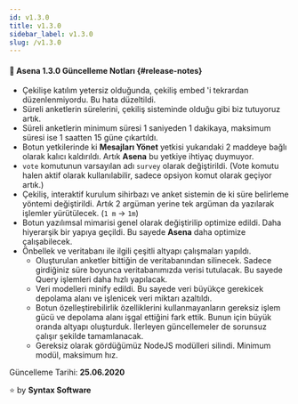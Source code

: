 ```yaml
---
id: v1.3.0
title: v1.3.0
sidebar_label: v1.3.0
slug: /v1.3.0
---
```

#### :tada: Asena **1.3.0** Güncelleme Notları {#release-notes}

- Çekilişe katılım yetersiz olduğunda, çekiliş embed 'i tekrardan düzenlenmiyordu. Bu hata düzeltildi.
- Süreli anketlerin sürelerini, çekiliş sisteminde olduğu gibi biz tutuyoruz artık.
- Süreli anketlerin minimum süresi 1 saniyeden 1 dakikaya, maksimum süresi ise 1 saatten 15 güne çıkartıldı.
- Botun yetkilerinde ki **Mesajları Yönet** yetkisi yukarıdaki 2 maddeye bağlı olarak kalıcı kaldırıldı. Artık **Asena** bu yetkiye ihtiyaç duymuyor.
- `vote` komutunun varsayılan adı `survey` olarak değiştirildi. (Vote komutu halen aktif olarak kullanılabilir, sadece opsiyon komut olarak geçiyor artık.)
- Çekiliş, interaktif kurulum sihirbazı ve anket sistemin de ki süre belirleme yöntemi değiştirildi. Artık 2 argüman yerine tek argüman da yazılarak işlemler yürütülecek. (`1 m` -> `1m`)
- Botun yazılımsal mimarisi genel olarak değiştirilip optimize edildi. Daha hiyerarşik bir yapıya geçildi. Bu sayede **Asena** daha optimize çalışabilecek.
- Önbellek ve veritabanı ile ilgili çeşitli altyapı çalışmaları yapıldı.
    * Oluşturulan anketler bittiğin de veritabanından silinecek. Sadece girdiğiniz süre boyunca veritabanımızda verisi tutulacak. Bu sayede Query işlemleri daha hızlı yapılacak.
    * Veri modelleri minify edildi. Bu sayede veri büyükçe gerekicek depolama alanı ve işlenicek veri miktarı azaltıldı.
    * Botun özelleştirebilirlik özelliklerini kullanmayanların gereksiz işlem gücü ve depolama alanı işgal ettiğini fark ettik. Bunun için büyük oranda altyapı oluşturduk. İlerleyen güncellemeler de sorunsuz çalışır şekilde tamamlanacak.
    * Gereksiz olarak gördüğümüz NodeJS modülleri silindi. Minimum modül, maksimum hız.

Güncelleme Tarihi: **25.06.2020**

:star: by **Syntax Software**
